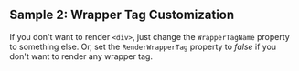 ## Sample 2: Wrapper Tag Customization

If you don't want to render `<div>`, just change the `WrapperTagName` property to something else.
Or, set the `RenderWrapperTag` property to *false* if you don't want to render any wrapper tag.
